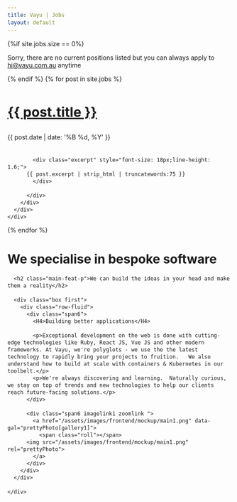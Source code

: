```yaml
---
title: Vayu | Jobs
layout: default
---
```

{%if site.jobs.size == 0%}
  <div class="content-wrap">
    <div class="main-features">
      <div class="wrapper">
        <div class="row-fluid">
          <div class="span12">
	    <p class="text-center">Sorry, there are no current positions listed but you can always apply to <a href="mailto:hi@vayu.com.au">hi@vayu.com.au</a> anytime</p>
          </div>
        </div>	  
      </div>
    </div>
  </div>
{% endif %}
{% for post in site.jobs %}
  <div class="content-wrap">
    <div class="main-features">
      <div class="wrapper">
        <div class="row-fluid">
          <div class="span12">
            <h2 style="font-size: 30px;line-height: 1.6;text-align:left;"><a href="{{ post.url }}">{{ post.title }}</a></h2>
            <div style="padding-bottom: 20px">{{ post.date | date: '%B %d, %Y' }}</div>

            <div class="excerpt" style="font-size: 18px;line-height: 1.6;">
	      {{ post.excerpt | strip_html | truncatewords:75 }}
            </div>
           
          </div>
        </div>	  
      </div>
    </div>
  </div>
{% endfor %}



<div class="content-wrap">

  <div class="main-features">
    <div class="wrapper">
      <h1 class="main-feat-title" id="features">
        We specialise in <span class="bold">bespoke software</span>
      </h1>

      <h2 class="main-feat-p">We can build the ideas in your head and make them a reality</h2>

      <div class="box first">
        <div class="row-fluid">
          <div class="span6">
            <H4>Building better applications</H4>

            <p>Exceptional development on the web is done with cutting-edge technologies like Ruby, React JS, Vue JS and other modern frameworks. At Vayu, we're polyglots - we use the the latest technology to rapidly bring your projects to fruition.   We also understand how to build at scale with containers & Kubernetes in our toolbelt.</p>
            <p>We're always discovering and learning.  Naturally curious, we stay on top of trends and new technologies to help our clients reach future-facing solutions.</p>
          </div>

          <div class="span6 imagelink1 zoomlink ">
            <a href="/assets/images/frontend/mockup/main1.png" data-gal="prettyPhoto[gallery1]">
              <span class="roll"></span>
	      <img src="/assets/images/frontend/mockup/main1.png" rel="prettyPhoto">
            </a>
          </div>
        </div>
      </div>

    </div>

  </div>
</div>
